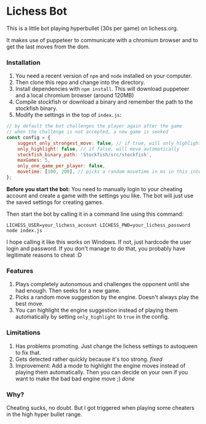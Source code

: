 # Lichess Bot

This is a little bot playing hyperbullet (30s per game) on lichess.org.

It makes use of puppeteer to communicate with a chromium browser and to get the last moves from the dom.

### Installation

1. You need a recent version of `npm` and `node` installed on your computer.
2. Then clone this repo and change into the directory.
3. Install dependencies with `npm install`. This will download puppeteer and a local chromium browser (around 120MB)
3. Compile stockfish or download a binary and remember the path to the stockfish binary.
4. Modify the settings in the top of `index.js`:

```js
// by default the bot challenges the player again after the game
// when the challenge is not accepted, a new game is seeked
const config = {
    suggest_only_strongest_move: false, // if true, will only highlight/move the best move
    only_highlight: false, // if false, will move automatically
    stockfish_binary_path: 'Stockfish/src/stockfish',
    maxGames: 5,
    only_one_game_per_player: false,
    movetime: [100, 200], // picks a random movetime in ms in this interval
};
```

**Before you start the bot:** You need to manually login to your cheating account and create a game with the settings you like. The bot will just use the saved settings for creating games.

Then start the bot by calling it in a command line using this command:

```
LICHESS_USER=your_lichess_account LICHESS_PWD=your_lichess_password node index.js
```

I hope calling it like this works on Windows. If not, just hardcode the user login and password. If you don't manage to do that, you probably have legitimate reasons to cheat :D

### Features

1. Plays completely autonomous and challenges the opponent until she had enough. Then seeks for a new game.
2. Picks a random move suggestion by the engine. Doesn't always play the best move.
3. You can highlight the engine suggestion instead of playing them automatically by setting `only_highlight` to `true` in the config.

### Limitations

1. Has problems promoting. Just change the lichess settings to autoqueen to fix that.
2. Gets detected rather quickly because it's too strong. *fixed*
3. Improvement: Add a mode to highlight the engine moves instead of playing them automatically. Then you can decide on your own if you want to make the bad bad engine move ;) *done*

### Why?

Cheating sucks, no doubt. But I got triggered when playing some cheaters in the high hyper bullet range.


